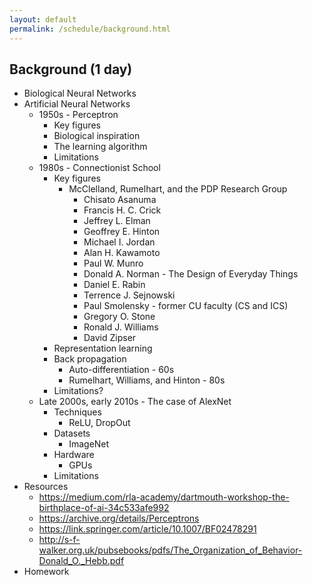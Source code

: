 ```yaml
---
layout: default
permalink: /schedule/background.html
---
```


## Background (1 day)

* Biological Neural Networks
* Artificial Neural Networks
    * 1950s - Perceptron
        * Key figures
        * Biological inspiration
        * The learning algorithm
        * Limitations
    * 1980s - Connectionist School
        * Key figures
            * McClelland, Rumelhart, and the PDP Research Group
                * Chisato Asanuma
                * Francis H. C. Crick
                * Jeffrey L. Elman
                * Geoffrey E. Hinton
                * Michael I. Jordan
                * Alan H. Kawamoto
                * Paul W. Munro
                * Donald A. Norman - The Design of Everyday Things
                * Daniel E. Rabin
                * Terrence J. Sejnowski
                * Paul Smolensky - former CU faculty (CS and ICS)
                * Gregory O. Stone
                * Ronald J. Williams
                * David Zipser
        * Representation learning
        * Back propagation
            * Auto-differentiation - 60s
            * Rumelhart, Williams, and Hinton - 80s
        * Limitations?
    * Late 2000s, early 2010s - The case of AlexNet
        * Techniques
            * ReLU, DropOut
        * Datasets
            * ImageNet
        * Hardware
            * GPUs
        * Limitations
* Resources
    * https://medium.com/rla-academy/dartmouth-workshop-the-birthplace-of-ai-34c533afe992
    * https://archive.org/details/Perceptrons
    * https://link.springer.com/article/10.1007/BF02478291
    * http://s-f-walker.org.uk/pubsebooks/pdfs/The_Organization_of_Behavior-Donald_O._Hebb.pdf
* Homework
